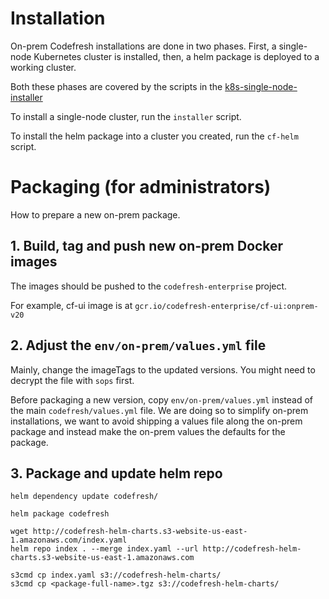 # Installation

On-prem Codefresh installations are done in two phases. First, a single-node
Kubernetes cluster is installed, then, a helm package is deployed to a working
cluster.

Both these phases are covered by the scripts in the [k8s-single-node-installer](https://github.com/codefresh-io/k8s-single-node-installer)

To install a single-node cluster, run the `installer` script.

To install the helm package into a cluster you created, run the `cf-helm` script.

# Packaging (for administrators)

How to prepare a new on-prem package.

## 1. Build, tag and push new on-prem Docker images

The images should be pushed to the `codefresh-enterprise` project.

For example, cf-ui image is at `gcr.io/codefresh-enterprise/cf-ui:onprem-v20`

## 2. Adjust the `env/on-prem/values.yml` file

Mainly, change the imageTags to the updated versions. You might need to decrypt the file with `sops` first.

Before packaging a new version, copy `env/on-prem/values.yml` instead of the main `codefresh/values.yml` file.
We are doing so to simplify on-prem installations, we want to avoid shipping a
values file along the on-prem package and instead make the on-prem values the
defaults for the package.

## 3. Package and update helm repo

```
helm dependency update codefresh/

helm package codefresh

wget http://codefresh-helm-charts.s3-website-us-east-1.amazonaws.com/index.yaml
helm repo index . --merge index.yaml --url http://codefresh-helm-charts.s3-website-us-east-1.amazonaws.com

s3cmd cp index.yaml s3://codefresh-helm-charts/
s3cmd cp <package-full-name>.tgz s3://codefresh-helm-charts/
```

